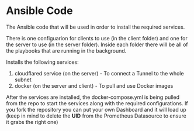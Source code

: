 # Ansible Code

The Ansible code that will be used in order to install the required services.

There is one configuarion for clients to use (in the client folder) and one for the server to use (in the server folder). Inside each folder there will be all of the playbooks that are running in the background.

Installs the following services:
1. cloudflared service (on the server) - To connect a Tunnel to the whole subnet
2. docker (on the server and client) - To pull and use Docker images

After the services are installed, the docker-compose.yml is being pulled from the repo to start the services along with the required configurations.
If you fork the repository you can put your own Dashboard and it will load up (keep in mind to delete the **UID** from the Prometheus Datasource to ensure it grabs the right one)
